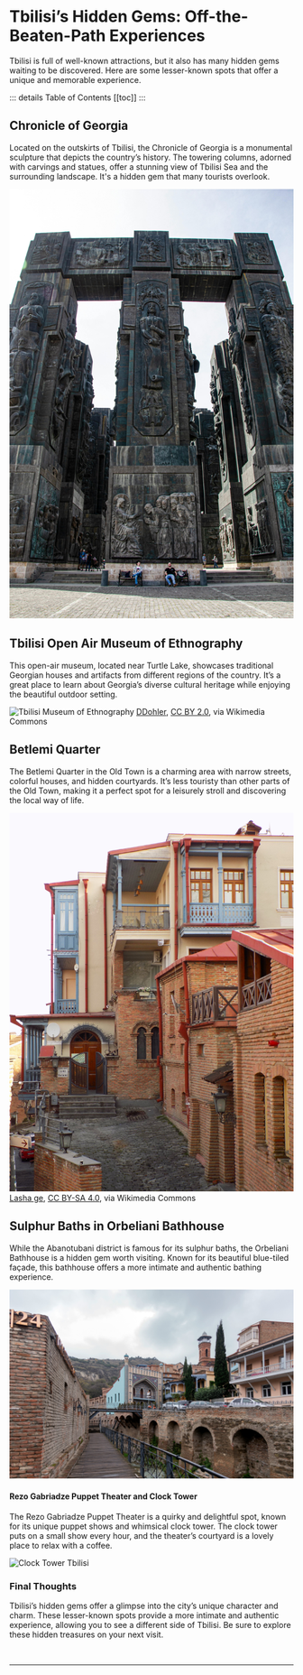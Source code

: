 # Tbilisi’s Hidden Gems: Off-the-Beaten-Path Experiences

Tbilisi is full of well-known attractions, but it also has many hidden gems waiting to be discovered. Here are some lesser-known spots that offer a unique and memorable experience.

::: details Table of Contents
[[toc]]
:::
## Chronicle of Georgia

Located on the outskirts of Tbilisi, the Chronicle of Georgia is a monumental sculpture that depicts the country’s history. The towering columns, adorned with carvings and statues, offer a stunning view of Tbilisi Sea and the surrounding landscape. It's a hidden gem that many tourists overlook.

![Chronicle of Georgia](../../../assets/chronicle-of-georgia-tbilisi.jpg)

## Tbilisi Open Air Museum of Ethnography

This open-air museum, located near Turtle Lake, showcases traditional Georgian houses and artifacts from different regions of the country. It’s a great place to learn about Georgia’s diverse cultural heritage while enjoying the beautiful outdoor setting.

![Tbilisi Museum of Ethnography](../../../assets/tbilisi-ethnographic-museum-wikimedia.jpg)
<a href="https://commons.wikimedia.org/wiki/File:Tbilisi_Ethnographic_Museum_(DDohler_2010)-17.jpg">DDohler</a>, <a href="https://creativecommons.org/licenses/by/2.0">CC BY 2.0</a>, via Wikimedia Commons
## Betlemi Quarter

The Betlemi Quarter in the Old Town is a charming area with narrow streets, colorful houses, and hidden courtyards. It’s less touristy than other parts of the Old Town, making it a perfect spot for a leisurely stroll and discovering the local way of life.

![Betlemi Quarter](../../../assets/betlemi-quarter-tbilisi-wikimedia.jpg)
<a href="https://commons.wikimedia.org/wiki/File:%E1%83%91%E1%83%94%E1%83%97%E1%83%9A%E1%83%94%E1%83%9B%E1%83%98%E1%83%A1_%E1%83%A5%E1%83%A3%E1%83%A9%E1%83%90_41_%E1%83%97%E1%83%91%E1%83%98%E1%83%9A%E1%83%98%E1%83%A1%E1%83%98.jpg">Lasha ge</a>, <a href="https://creativecommons.org/licenses/by-sa/4.0">CC BY-SA 4.0</a>, via Wikimedia Commons

## Sulphur Baths in Orbeliani Bathhouse

While the Abanotubani district is famous for its sulphur baths, the Orbeliani Bathhouse is a hidden gem worth visiting. Known for its beautiful blue-tiled façade, this bathhouse offers a more intimate and authentic bathing experience.

![Orbeliani Bathouse](../../../assets/old-town-tbilisi-georgia.jpg)

#### Rezo Gabriadze Puppet Theater and Clock Tower

The Rezo Gabriadze Puppet Theater is a quirky and delightful spot, known for its unique puppet shows and whimsical clock tower. The clock tower puts on a small show every hour, and the theater’s courtyard is a lovely place to relax with a coffee.

![Clock Tower Tbilisi](../../../assets/clock-tower-tbilisi-1.jpg)

### Final Thoughts

Tbilisi’s hidden gems offer a glimpse into the city’s unique character and charm. These lesser-known spots provide a more intimate and authentic experience, allowing you to see a different side of Tbilisi. Be sure to explore these hidden treasures on your next visit.

&nbsp;

-----
&nbsp;

<!--@include: @/services-block.md-->